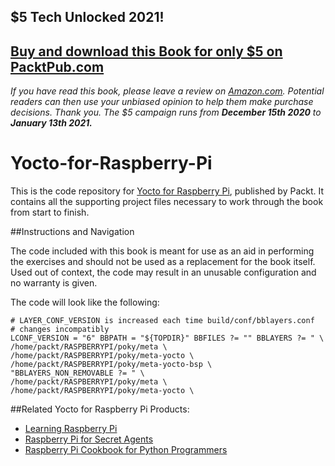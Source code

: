 ## $5 Tech Unlocked 2021!
[Buy and download this Book for only $5 on PacktPub.com](https://www.packtpub.com/product/yocto-for-raspberry-pi/9781785281952)
-----
*If you have read this book, please leave a review on [Amazon.com](https://www.amazon.com/gp/product/178528195X).     Potential readers can then use your unbiased opinion to help them make purchase decisions. Thank you. The $5 campaign         runs from __December 15th 2020__ to __January 13th 2021.__*

# Yocto-for-Raspberry-Pi

This is the code repository for [Yocto for Raspberry Pi](https://www.packtpub.com/hardware-and-creative/yocto-raspberry-pi?utm_source=GitHub&utm_medium=Repo&utm_campaign=9781785281952), published by Packt. It contains all the supporting project files necessary to work through the book from start to finish.

##Instructions and Navigation

The code included with this book is meant for use as an aid in performing the exercises and should not be used as a replacement for the book itself.
Used out of context, the code may result in an unusable configuration and no warranty is given.

The code will look like the following:
```
# LAYER_CONF_VERSION is increased each time build/conf/bblayers.conf
# changes incompatibly
LCONF_VERSION = "6" BBPATH = "${TOPDIR}" BBFILES ?= "" BBLAYERS ?= " \
/home/packt/RASPBERRYPI/poky/meta \
/home/packt/RASPBERRYPI/poky/meta-yocto \
/home/packt/RASPBERRYPI/poky/meta-yocto-bsp \
"BBLAYERS_NON_REMOVABLE ?= " \
/home/packt/RASPBERRYPI/poky/meta \
/home/packt/RASPBERRYPI/poky/meta-yocto \

```


##Related Yocto for Raspberry Pi Products:

* [Learning Raspberry Pi](https://www.packtpub.com/hardware-and-creative/learning-raspberry-pi?utm_source=GitHub&utm_medium=Repo&utm_campaign=9781783982820)
* [Raspberry Pi for Secret Agents](https://www.packtpub.com/hardware-and-creative/raspberry-pi-secret-agents?utm_source=GitHub&utm_medium=Repo&utm_campaign=9781849695787)
* [Raspberry Pi Cookbook for Python Programmers](https://www.packtpub.com/hardware-and-creative/raspberry-pi-cookbook-python-programmers?utm_source=GitHub&utm_medium=Repo&utm_campaign=9781849696623)

